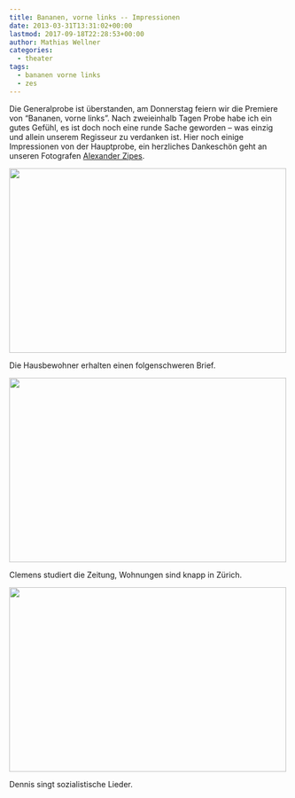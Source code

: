 ```yaml
---
title: Bananen, vorne links -- Impressionen
date: 2013-03-31T13:31:02+00:00
lastmod: 2017-09-18T22:28:53+00:00
author: Mathias Wellner
categories:
  - theater
tags:
  - bananen vorne links
  - zes
---
```

Die Generalprobe ist überstanden, am Donnerstag feiern wir die Premiere von &#8220;Bananen, vorne links&#8221;. Nach zweieinhalb Tagen Probe habe ich ein gutes Gefühl, es ist doch noch eine runde Sache geworden &ndash; was einzig und allein unserem Regisseur zu verdanken ist. Hier noch einige Impressionen von der Hauptprobe, ein herzliches Dankeschön geht an unseren Fotografen [Alexander Zipes](http://www.photoza.de). 

<div style="width: 510px" class="wp-caption aligncenter">
  <img src="https://lh4.googleusercontent.com/-6g2mQnmwOPw/UVgZ3A_DXcI/AAAAAAAAA88/SxsaJA-uOMk/s640/_DSC1586.jpg" height="333" width="500" />
  
  <p class="wp-caption-text">
    Die Hausbewohner erhalten einen folgenschweren Brief.<br />
  </p>
</div>

<div style="width: 510px" class="wp-caption aligncenter">
  <img src="https://lh3.googleusercontent.com/-eQqEp1eTWlQ/UVgaCbQliSI/AAAAAAAAA-M/8m8FskQzjSU/s640/_DSC1601.jpg" height="333" width="500" />
  
  <p class="wp-caption-text">
    Clemens studiert die Zeitung, Wohnungen sind knapp in Zürich.<br />
  </p>
</div>

<div style="width: 510px" class="wp-caption aligncenter">
  <img src="https://lh6.googleusercontent.com/-DcryBbWgdAw/UVgaHHdld6I/AAAAAAAAA-s/t9QxSGqZfzY/s640/_DSC1626.jpg" height="333" width="500" />
  
  <p class="wp-caption-text">
    Dennis singt sozialistische Lieder.<br />
  </p>
</div>